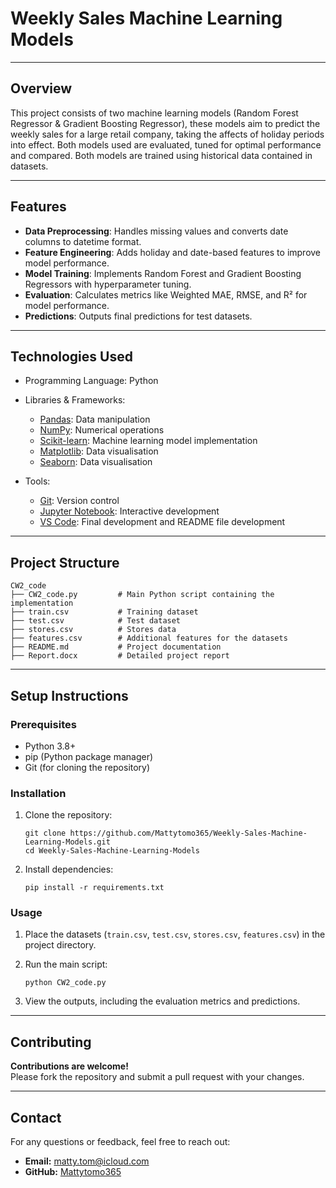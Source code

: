 # Weekly Sales Machine Learning Models

---

## Overview

This project consists of two machine learning models (Random Forest Regressor & Gradient Boosting Regressor), these models aim to predict the weekly sales for a large retail company, taking the affects of holiday periods into effect. Both models used are evaluated, tuned for optimal performance and compared. Both models are trained using historical data contained in datasets.

---

## Features

- **Data Preprocessing**: Handles missing values and converts date columns to datetime format.
- **Feature Engineering**: Adds holiday and date-based features to improve model performance.
- **Model Training**: Implements Random Forest and Gradient Boosting Regressors with hyperparameter tuning.
- **Evaluation**: Calculates metrics like Weighted MAE, RMSE, and R² for model performance.
- **Predictions**: Outputs final predictions for test datasets.

---

## Technologies Used

- Programming Language: Python

- Libraries & Frameworks:
    - [Pandas](https://pandas.pydata.org): Data manipulation
    - [NumPy](https://numpy.org): Numerical operations
    - [Scikit-learn](https://scikit-learn.org/stable/): Machine learning model implementation
    - [Matplotlib](https://matplotlib.org): Data visualisation
    - [Seaborn](https://seaborn.pydata.org): Data visualisation

- Tools:
    - [Git](https://git-scm.com): Version control
    - [Jupyter Notebook](https://jupyter.org): Interactive development
    - [VS Code](https://code.visualstudio.com): Final development and README file development

---

## Project Structure
```
CW2_code
├── CW2_code.py         # Main Python script containing the implementation
├── train.csv           # Training dataset
├── test.csv            # Test dataset
├── stores.csv          # Stores data
├── features.csv        # Additional features for the datasets
├── README.md           # Project documentation
├── Report.docx         # Detailed project report
```
---

## Setup Instructions

### Prerequisites

- Python 3.8+
- pip (Python package manager)
- Git (for cloning the repository)

### Installation

1. Clone the repository:

    ```
    git clone https://github.com/Mattytomo365/Weekly-Sales-Machine-Learning-Models.git
    cd Weekly-Sales-Machine-Learning-Models
    ```

2. Install dependencies:

    ```
    pip install -r requirements.txt
    ```

### Usage

1. Place the datasets (`train.csv`, `test.csv`, `stores.csv`, `features.csv`) in the project directory.

2. Run the main script:

    ```
    python CW2_code.py
    ```

3. View the outputs, including the evaluation metrics and predictions.

---

## Contributing

**Contributions are welcome!**\
Please fork the repository and submit a pull request with your changes.

---

## Contact

For any questions or feedback, feel free to reach out:
- **Email:** matty.tom@icloud.com
- **GitHub:** [Mattytomo365](https://github.com/Mattytomo365)



